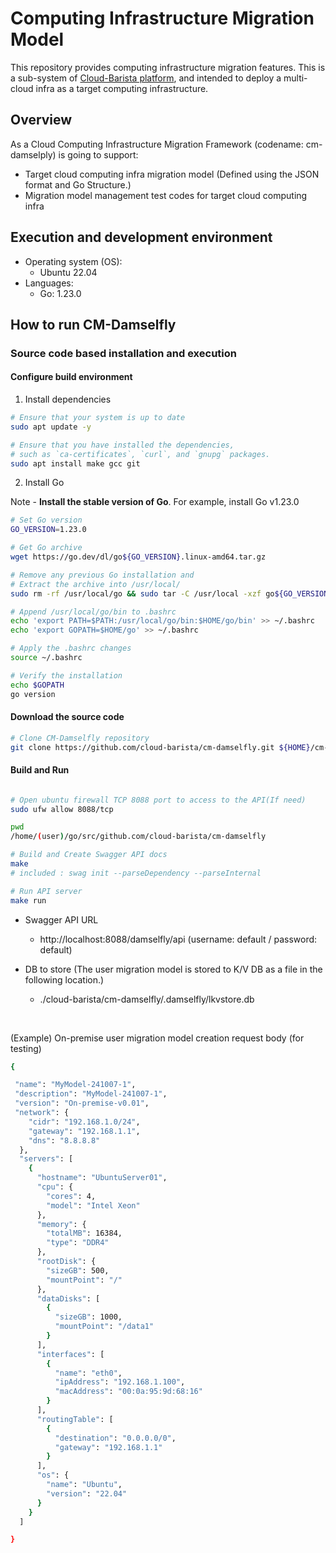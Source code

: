 # Computing Infrastructure Migration Model

This repository provides computing infrastructure migration features.
This is a sub-system of [Cloud-Barista platform](https://github.com/cloud-barista/docs), and intended to deploy a multi-cloud infra as a target computing infrastructure.

## Overview

As a Cloud Computing Infrastructure Migration Framework (codename: cm-damselply) is going to support:
- Target cloud computing infra migration model (Defined using the JSON format and Go Structure.)
- Migration model management test codes for target cloud computing infra

## Execution and development environment

- Operating system (OS): 
    - Ubuntu 22.04
- Languages: 
    - Go: 1.23.0

## How to run CM-Damselfly

### Source code based installation and execution

#### Configure build environment

1. Install dependencies

```bash
# Ensure that your system is up to date
sudo apt update -y

# Ensure that you have installed the dependencies, 
# such as `ca-certificates`, `curl`, and `gnupg` packages.
sudo apt install make gcc git
```
2. Install Go

Note - **Install the stable version of Go**.
For example, install Go v1.23.0

```bash
# Set Go version
GO_VERSION=1.23.0

# Get Go archive
wget https://go.dev/dl/go${GO_VERSION}.linux-amd64.tar.gz

# Remove any previous Go installation and
# Extract the archive into /usr/local/
sudo rm -rf /usr/local/go && sudo tar -C /usr/local -xzf go${GO_VERSION}.linux-amd64.tar.gz

# Append /usr/local/go/bin to .bashrc
echo 'export PATH=$PATH:/usr/local/go/bin:$HOME/go/bin' >> ~/.bashrc
echo 'export GOPATH=$HOME/go' >> ~/.bashrc

# Apply the .bashrc changes
source ~/.bashrc

# Verify the installation
echo $GOPATH
go version

```

#### Download the source code

```bash
# Clone CM-Damselfly repository
git clone https://github.com/cloud-barista/cm-damselfly.git ${HOME}/cm-damselfly
```

#### Build and Run
```bash

# Open ubuntu firewall TCP 8088 port to access to the API(If need)
sudo ufw allow 8088/tcp

pwd
/home/(user)/go/src/github.com/cloud-barista/cm-damselfly

# Build and Create Swagger API docs
make
# included : swag init --parseDependency --parseInternal

# Run API server
make run
```
- Swagger API URL<BR>
  - http://localhost:8088/damselfly/api (username: default / password: default)

- DB to store (The user migration model is stored to K/V DB as a file in the following location.)
  - ./cloud-barista/cm-damselfly/.damselfly/lkvstore.db

<BR>

(Example) On-premise user migration model creation request body (for testing)
```bash
{ 

 "name": "MyModel-241007-1",
 "description": "MyModel-241007-1",
 "version": "On-premise-v0.01",
 "network": {
    "cidr": "192.168.1.0/24",
    "gateway": "192.168.1.1",
    "dns": "8.8.8.8"
  },
  "servers": [
    {
      "hostname": "UbuntuServer01",
      "cpu": {
        "cores": 4,
        "model": "Intel Xeon"
      },
      "memory": {
        "totalMB": 16384,
        "type": "DDR4"
      },
      "rootDisk": {
        "sizeGB": 500,
        "mountPoint": "/"
      },
      "dataDisks": [
        {
          "sizeGB": 1000,
          "mountPoint": "/data1"
        }
      ],
      "interfaces": [
        {
          "name": "eth0",
          "ipAddress": "192.168.1.100",
          "macAddress": "00:0a:95:9d:68:16"
        }
      ],
      "routingTable": [
        {
          "destination": "0.0.0.0/0",
          "gateway": "192.168.1.1"
        }
      ],
      "os": {
        "name": "Ubuntu",
        "version": "22.04"
      }
    }
  ]

}
```